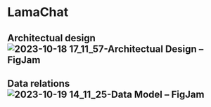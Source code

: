 # LamaChat
## Architectual design![2023-10-18 17_11_57-Architectual Design – FigJam](https://github.com/zysoong/LamaChat/assets/75294755/c0af6b21-2c84-4a79-b50c-7fbd5271cc2e)
## Data relations ![2023-10-19 14_11_25-Data Model – FigJam](https://github.com/zysoong/LamaChat/assets/75294755/435cbe2a-1f49-4041-9f2c-320bf49c64bd)

